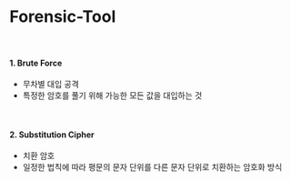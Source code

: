 # Forensic-Tool

<br>

#### 1. Brute Force

- 무차별 대입 공격
- 특정한 암호를 풀기 위해 가능한 모든 값을 대입하는 것

<br>

#### 2. Substitution Cipher

- 치환 암호
- 일정한 법칙에 따라 평문의 문자 단위를 다른 문자 단위로 치환하는 암호화 방식

